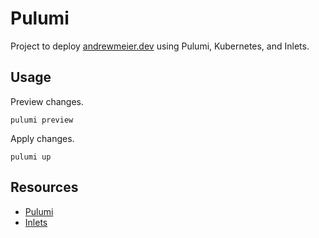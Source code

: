# Pulumi
Project to deploy [andrewmeier.dev](https://andrewmeier.dev)
using Pulumi, Kubernetes, and Inlets.

## Usage

Preview changes.
```
pulumi preview
```

Apply changes.
```
pulumi up
```

## Resources
- [Pulumi](https://www.pulumi.com/)
- [Inlets](https://docs.inlets.dev/#/)
